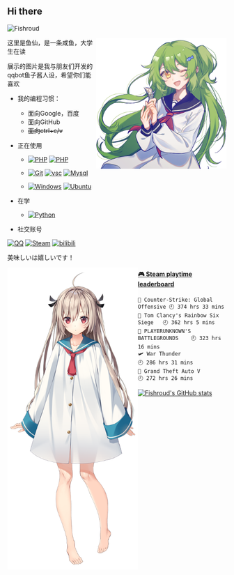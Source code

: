 

## Hi there



![Fishroud](https://count.getloli.com/get/@Fishroud?theme=moebooru)


<a href="https://eatfish.fishroud.xyz/" target="_blank">
  <img align="right" src="img/caviar.png" width="300px" alt="caviar" title="caviar" />
</a>

这里是鱼仙，是一条咸鱼，大学生在读

展示的图片是我与朋友们开发的qqbot鱼子酱人设，希望你们能喜欢

- 我的编程习惯：
  - 面向Google，百度
  - 面向GitHub
  - ~~面向ctrl+c/v~~
- 正在使用
  - [![PHP](https://img.shields.io/badge/-PHP-777BB4?style=flat-square&logo=PHP&logoColor=white)](https://www.php.net/)  [![PHP](https://img.shields.io/badge/-C++-00599C?style=flat-square&logo=C%2B%2B&logoColor=white)](http://www.cplusplus.com/)



  - [![Git](https://img.shields.io/badge/-Git-f05032?style=flat-square&logo=git&logoColor=white)](https://git-scm.com/)  [![vsc](https://img.shields.io/badge/-Visual%20Studio%20Code-007ACC?style=flat-square&logo=Visual%20Studio%20Code&logoColor=white)](https://code.visualstudio.com/)  [![Mysql](https://img.shields.io/badge/-MySQL-4479A1?style=flat-square&logo=MySQL&logoColor=white)](https://www.mysql.com/)


  - [![Windows](https://img.shields.io/badge/Windows10-0078d7?style=flat-square&logo=windows&logoColor=fff)](https://blogs.windows.com/)  [![Ubuntu](https://img.shields.io/badge/-Ubuntu-E95420?style=flat-square&logo=Ubuntu&logoColor=white)](https://ubuntu.com/)


- 在学
  - [![Python](https://img.shields.io/badge/-Python-3776AB?style=flat-square&logo=Python&logoColor=white)](https://www.python.org/)  

- 社交账号

[![QQ](https://img.shields.io/badge/QQ-3334679655-lightgrey?style=flat-square&logo=Tencent%20QQ&logoColor=white&labelColor=EB1923)](https://wpa.qq.com/msgrd?v=3&uin=3334679655&site=qq&menu=yes)  [![Steam](https://img.shields.io/badge/Steam-Fishroud-lightgrey?style=flat-square&logo=steam&logoColor=white&labelColor=000000)](https://steamcommunity.com/profiles/76561198797703039/)   [![bilibili](https://img.shields.io/badge/bilibili-%E9%B1%BC%E4%BB%99Fishroud-lightgrey?style=flat-square&logo=bilibili&logoColor=white&labelColor=00A1D6)](https://space.bilibili.com/101267193)


美味しいは嬉しいです！

<a href="https://zh.moegirl.org.cn/index.php?title=%E4%BA%9A%E6%89%98%E8%8E%89" target="_blank">
  
  <img align="left" src="img/atri.png" width="300px" alt= "atri" title="atri" />
</a>

 <!-- steam-box start -->
#### <a href="https://gist.github.com/dd3e3d30a8ddfe78411be0698796ba7b" target="_blank">🎮 Steam playtime leaderboard</a>
```text
🔫 Counter-Strike: Global Offensive 🕘 374 hrs 33 mins
🔫 Tom Clancy's Rainbow Six Siege   🕘 362 hrs 5 mins
🍳 PLAYERUNKNOWN'S BATTLEGROUNDS    🕘 323 hrs 16 mins
🛩️ War Thunder                      🕘 286 hrs 31 mins
🚓 Grand Theft Auto V               🕘 272 hrs 26 mins
```
<!-- Powered by https://github.com/YouEclipse/steam-box . -->
<!-- steam-box end -->

[![Fishroud's GitHub stats](https://github-readme-stats.vercel.app/api?username=Fishroud&show_icons=true)](https://github.com/anuraghazra/github-readme-stats)
 


<!--
**Fishroud/Fishroud** is a ✨ _special_ ✨ repository because its `README.md` (this file) appears on your GitHub profile.

Here are some ideas to get you started:

- 🔭 I’m currently working on ...
- 🌱 I’m currently learning ...
- 👯 I’m looking to collaborate on ...
- 🤔 I’m looking for help with ...
- 💬 Ask me about ...
- 📫 How to reach me: ...
- 😄 Pronouns: ...
- ⚡ Fun fact: ...
-->
